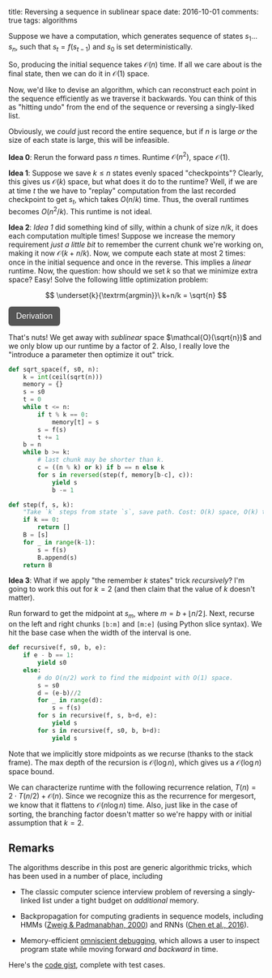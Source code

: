 title: Reversing a sequence in sublinear space
date: 2016-10-01
comments: true
tags: algorithms

Suppose we have a computation, which generates sequence of states $s_1 \ldots
s_n$, such that $s_{t} = f(s_{t-1})$ and $s_0$ is set deterministically.

So, producing the initial sequence takes $\mathcal{O}(n)$ time. If all we care
about is the final state, then we can do it in $\mathcal{O}(1)$ space.

Now, we'd like to devise an algorithm, which can reconstruct each point in the
sequence efficiently as we traverse it backwards. You can think of this as
"hitting undo" from the end of the sequence or reversing a singly-liked list.

Obviously, we *could* just record the entire sequence, but if $n$ is large *or*
the size of each state is large, this will be infeasible.

**Idea 0**: Rerun the forward pass $n$ times. Runtime $\mathcal{O}(n^2)$, space
  $\mathcal{O}(1)$.

**Idea 1**: Suppose we save $k \le n$ states evenly spaced "checkpoints"?
Clearly, this gives us $\mathcal{O}(k)$ space, but what does it do to
the runtime?  Well, if we are at time $t$ the we have to "replay" computation
from the last recorded checkpoint to get $s_t$, which takes $O(n/k)$ time. Thus,
the overall runtimes becomes $O(n^2/k)$. This runtime is not ideal.

**Idea 2**: *Idea 1* did something kind of silly, within a chunk of size $n/k$,
it does each computation multiple times! Suppose we increase the memory
requirement *just a little bit* to remember the current chunk we're working on,
making it now $\mathcal{O}(k + n/k)$. Now, we compute each state at most $2$
times: once in the initial sequence and once in the reverse. This implies a
*linear* runtime.  Now, the question: how should we set $k$ so that we minimize
extra space? Easy! Solve the following little optimization problem:

$$
\underset{k}{\textrm{argmin}}\ k+n/k = \sqrt{n}
$$

<style>
.toggle-button {
    background-color: #555555;
    border: none;
    color: white;
    padding: 10px 15px;
    border-radius: 6px;
    text-align: center;
    text-decoration: none;
    display: inline-block;
    font-size: 16px;
    cursor: pointer;
}
.derivation {
  background-color: #f2f2f2;
  border: thin solid #ddd;
  padding: 10px;
  margin-bottom: 10px;
}
</style>

<script>
// workaround for when markdown/mathjax gets confused by the
// javascript dollar function.
function toggle(x) { $(x).toggle(); }
</script>

<button onclick="toggle('#derivation')" class="toggle-button">Derivation</button>
<div id="derivation" style="display:none;" class="derivation">
To get the minimum, we solve for $k$ that sets the derivative to zero.
$$
\begin{eqnarray}
    0 &=& \frac{\partial}{\partial k} \left[ k+n/k \right] \\
      &=& 1-n/k^2 \\
n/k^2 &=& 1 \\
  k^2 &=& n \\
    k &=& \sqrt{n}
\end{eqnarray}
$$
<br/>

Since it's safe to assume that $n,k \ge 1$ and $\frac{\partial^2}{\partial k\,
\partial k} = 2 n / k^3 > 0$ this is indeed a minimum. It's also global minimum
because $k+n/k$ is convex in $k$ when $n,k > 0$.

</div>

That's nuts! We get away with *sublinear* space $\mathcal{O}(\sqrt{n})$ and we
only blow up our runtime by a factor of 2. Also, I really love the "introduce a
parameter then optimize it out" trick.

```python
def sqrt_space(f, s0, n):
    k = int(ceil(sqrt(n)))
    memory = {}
    s = s0
    t = 0
    while t <= n:
        if t % k == 0:
            memory[t] = s
        s = f(s)
        t += 1
    b = n
    while b >= k:
        # last chunk may be shorter than k.
        c = ((n % k) or k) if b == n else k
        for s in reversed(step(f, memory[b-c], c)):
            yield s
            b -= 1

def step(f, s, k):
    "Take `k` steps from state `s`, save path. Cost: O(k) space, O(k) time."
    if k == 0:
        return []
    B = [s]
    for _ in range(k-1):
        s = f(s)
        B.append(s)
    return B

```

**Idea 3**: What if we apply "the remember $k$ states" trick *recursively*? I'm
going to work this out for $k=2$ (and then claim that the value of $k$ doesn't
matter).

Run forward to get the midpoint at $s_{m}$, where $m=b + \lfloor n/2
\rfloor$. Next, recurse on the left and right chunks `[b:m]` and `[m:e]` (using
Python slice syntax). We hit the base case when the width of the interval is
one.

```python
def recursive(f, s0, b, e):
    if e - b == 1:
        yield s0
    else:
        # do O(n/2) work to find the midpoint with O(1) space.
        s = s0
        d = (e-b)//2
        for _ in range(d):
            s = f(s)
        for s in recursive(f, s, b+d, e):
            yield s
        for s in recursive(f, s0, b, b+d):
            yield s
```

Note that we implicitly store midpoints as we recurse (thanks to the stack
frame).  The max depth of the recursion is $\mathcal{O}(\log n)$, which gives us
a $\mathcal{O}(\log n)$ space bound.

We can characterize runtime with the following recurrence relation, $T(n) = 2
\cdot T(n/2) + \mathcal{O}(n)$. Since we recognize this as the recurrence for
mergesort, we know that it flattens to $\mathcal{O}(n \log n)$ time. Also, just
like in the case of sorting, the branching factor doesn't matter so we're happy
with or initial assumption that $k=2$.

## Remarks

The algorithms describe in this post are generic algorithmic tricks, which has
been used in a number of place, including

* The classic computer science interview problem of reversing a singly-linked list
  under a tight budget on *additional* memory.

* Backpropagation for computing gradients in sequence models, including HMMs
  ([Zweig & Padmanabhan, 2000](https://www.microsoft.com/en-us/research/wp-content/uploads/2000/01/icslp00_logspace.pdf))
  and RNNs ([Chen et al., 2016](https://arxiv.org/abs/1604.06174v2)).

* Memory-efficient [omniscient debugging](https://arxiv.org/pdf/cs/0310016v1),
  which allows a user to inspect program state while moving forward *and
  backward* in time.


Here's the
[code gist](https://gist.github.com/timvieira/d2ac72ec3af7972d2471035011cbf1e2),
complete with test cases.
